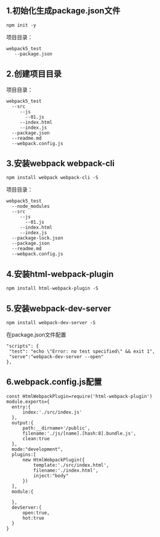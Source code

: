 ## 1.初始化生成package.json文件

```
npm init -y
```
项目目录：
```
webpack5_test
   --package.json
```
## 2.创建项目目录
 
 项目目录：

 ```
 webpack5_test
   --src
      --js
        --01.js
      --index.html
      --index.js
   --package.json
   --readme.md
   --webpack.config.js

  ```

## 3.安装webpack webpack-cli
 
 ```
 npm install webpack webpack-cli -S

 ```

 项目目录：

 ```
 webpack5_test
   --node_modules
   --src
      --js
        --01.js
      --index.html
      --index.js
   --package-lock.json
   --package.json
   --readme.md
   --webpack.config.js

  ```

  ## 4.安装html-webpack-plugin

  ```
  npm install html-webpack-plugin -S 
  ```

  ## 5.安装webpack-dev-server

  ```
  npm install webpack-dev-server -S 
  ```
   在package.json文件配置

   ```
   "scripts": {
    "test": "echo \"Error: no test specified\" && exit 1",
    "serve":"webpack-dev-server --open"
  },
  ```

  ## 6.webpack.config.js配置

  ```
  const HtmlWebpackPlugin=require('html-webpack-plugin')
module.exports={
    entry:{
        index:'./src/index.js'
    },
    output:{
        path:__dirname+'/public',
        filename:'./js/[name].[hash:8].bundle.js',
        clean:true
    },
    mode:"development",
    plugins:[
        new HtmlWebpackPlugin({
            template:'./src/index.html',
            filename:'./index.html',
            inject:"body"
        })
    ],
    module:{

    },
    devServer:{
        open:true,
        hot:true
    }
}
```